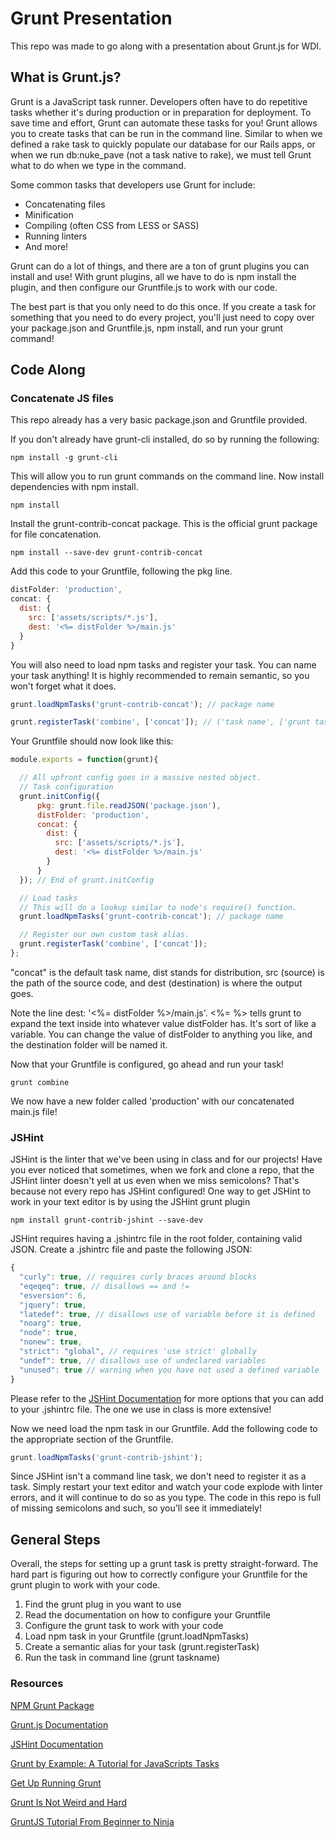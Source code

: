 # Grunt Presentation

This repo was made to go along with a presentation about Grunt.js for WDI.

## What is Grunt.js?

Grunt is a JavaScript task runner.  Developers often have to do repetitive tasks
whether it's during production or in preparation for deployment.  To save time
and effort, Grunt can automate these tasks for you!  Grunt allows you to create
tasks that can be run in the command line.  Similar to when we defined a rake
task to quickly populate our database for our Rails apps, or when we run
db:nuke_pave (not a task native to rake), we must tell Grunt what to do when we
type in the command.

Some common tasks that developers use Grunt for include:
*  Concatenating files
*  Minification
*  Compiling (often CSS from LESS or SASS)
*  Running linters
*  And more!

Grunt can do a lot of things, and there are a ton of grunt plugins you can
install and use!  With grunt plugins, all we have to do is npm install the
plugin, and then configure our Gruntfile.js to work with our code.

The best part is that you only need to do this once.  If you create a task for
something that you need to do every project, you'll just need to copy over your
package.json and Gruntfile.js, npm install, and run your grunt command!

## Code Along

### Concatenate JS files

This repo already has a very basic package.json and Gruntfile provided.

If you don't already have grunt-cli installed, do so by running the following:

```
npm install -g grunt-cli
```

This will allow you to run grunt commands on the command line.  Now install
dependencies with npm install.

```
npm install
```

Install the grunt-contrib-concat package.  This is the official grunt package
for file concatenation.

```
npm install --save-dev grunt-contrib-concat
```

Add this code to your Gruntfile, following the pkg line.
```js
distFolder: 'production',
concat: {
  dist: {
    src: ['assets/scripts/*.js'],
    dest: '<%= distFolder %>/main.js'
  }
}
```

You will also need to load npm tasks and register your task.  You can name your
task anything!  It is highly recommended to remain semantic, so you won't forget
what it does.

```js
grunt.loadNpmTasks('grunt-contrib-concat'); // package name

grunt.registerTask('combine', ['concat']); // ('task name', ['grunt task defined in the config'])
```

Your Gruntfile should now look like this:

```js
module.exports = function(grunt){

  // All upfront config goes in a massive nested object.
  // Task configuration
  grunt.initConfig({
      pkg: grunt.file.readJSON('package.json'),
      distFolder: 'production',
      concat: {
        dist: {
          src: ['assets/scripts/*.js'],
          dest: '<%= distFolder %>/main.js'
        }
      }
  }); // End of grunt.initConfig

  // Load tasks
  // This will do a lookup similar to node's require() function.
  grunt.loadNpmTasks('grunt-contrib-concat'); // package name

  // Register our own custom task alias.
  grunt.registerTask('combine', ['concat']);
};
```

"concat" is the default task name, dist stands for distribution, src (source)
is the path of the source code, and dest (destination) is where the output goes.

Note the line dest: '<%= distFolder %>/main.js'.  <%= %> tells grunt to expand
the text inside into whatever value distFolder has.  It's sort of like a
variable.  You can change the value of distFolder to anything you like, and
the destination folder will be named it.

Now that your Gruntfile is configured, go ahead and run your task!

```
grunt combine
```

We now have a new folder called 'production' with our concatenated main.js file!

### JSHint

JSHint is the linter that we've been using in class and for our projects!  Have
you ever noticed that sometimes, when we fork and clone a repo, that the JSHint
linter doesn't yell at us even when we miss semicolons?  That's because not
every repo has JSHint configured!  One way to get JSHint to work in your text
editor is by using the JSHint grunt plugin

```
npm install grunt-contrib-jshint --save-dev
```

JSHint requires having a .jshintrc file in the root folder, containing valid
JSON.  Create a .jshintrc file and paste the following JSON:

```js
{
  "curly": true, // requires curly braces around blocks
  "eqeqeq": true, // disallows == and !=
  "esversion": 6,
  "jquery": true,
  "latedef": true, // disallows use of variable before it is defined
  "noarg": true,
  "node": true,
  "nonew": true,
  "strict": "global", // requires 'use strict' globally
  "undef": true, // disallows use of undeclared variables
  "unused": true // warning when you have not used a defined variable
}
```

Please refer to the [JSHint Documentation](http://jshint.com/docs/) for more
options that you can add to your .jshintrc file.  The one we use in class is
more extensive!

Now we need load the npm task in our Gruntfile.  Add the following code to the
appropriate section of the Gruntfile.

```js
grunt.loadNpmTasks('grunt-contrib-jshint');
```

Since JSHint isn't a command line task, we don't need to register it as a task.
Simply restart your text editor and watch your code explode with linter errors,
and it will continue to do so as you type.  The code in this repo is full of
missing semicolons and such, so you'll see it immediately!

## General Steps

Overall, the steps for setting up a grunt task is pretty straight-forward.  The
hard part is figuring out how to correctly configure your Gruntfile for the
grunt plugin to work with your code.

1. Find the grunt plug in you want to use
2. Read the documentation on how to configure your Gruntfile
3. Configure the grunt task to work with your code
4. Load npm task in your Gruntfile (grunt.loadNpmTasks)
5. Create a semantic alias for your task (grunt.registerTask)
6. Run the task in command line (grunt taskname)

### Resources
[NPM Grunt Package](https://www.npmjs.com/package/grunt)

[Grunt.js Documentation](http://gruntjs.com/)

[JSHint Documentation](http://jshint.com/docs/)

[Grunt by Example: A Tutorial for JavaScripts Tasks](http://www.brianchu.com/blog/2013/07/11/grunt-by-example-a-tutorial-for-javascripts-task-runner/)

[Get Up Running Grunt](https://www.smashingmagazine.com/2013/10/get-up-running-grunt/)

[Grunt Is Not Weird and Hard](https://24ways.org/2013/grunt-is-not-weird-and-hard/)

[GruntJS Tutorial From Beginner to Ninja](http://adrianmejia.com/blog/2014/10/07/grunt-js-tutorial-from-beginner-to-ninja)
